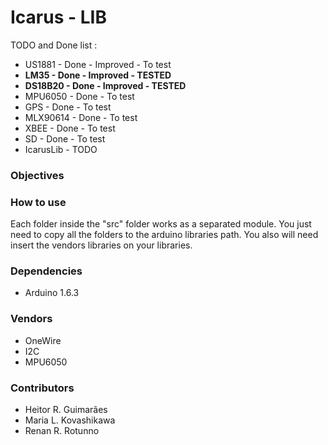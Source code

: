 # Icarus - LIB

TODO and Done list :

* US1881 - Done - Improved - To test 
* <b>LM35 - Done - Improved - TESTED</b>
* <b>DS18B20 - Done - Improved - TESTED</b>
* MPU6050 - Done - To test
* GPS - Done - To test
* MLX90614 - Done - To test
* XBEE - Done - To test
* SD - Done - To test
* IcarusLib - TODO 
 

### Objectives


### How to use

Each folder inside the "src" folder works as a separated module. You just need to copy all the folders to the arduino
libraries path. You also will need insert the vendors libraries on your libraries.

### Dependencies
* Arduino 1.6.3

### Vendors
* OneWire
* I2C
* MPU6050

### Contributors
* Heitor R. Guimarães
* Maria L. Kovashikawa
* Renan R. Rotunno
